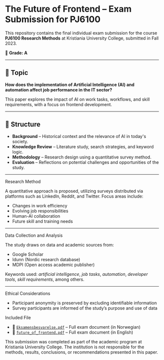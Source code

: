 # The Future of Frontend – Exam Submission for PJ6100

This repository contains the final individual exam submission for the course **PJ6100 Research Methods** at Kristiania University College, submitted in Fall 2023.

📌 **Grade: A**

---

## 🧠 Topic

**How does the implementation of Artificial Intelligence (AI) and automation affect job performance in the IT sector?**

This paper explores the impact of AI on work tasks, workflows, and skill requirements, with a focus on frontend development.

---

## 📑 Structure

- **Background** – Historical context and the relevance of AI in today's society.
- **Knowledge Review** – Literature study, search strategies, and keyword logic.
- **Methodology** – Research design using a quantitative survey method.
- **Evaluation** – Reflections on potential challenges and opportunities of the study.

---

Research Method

A quantitative approach is proposed, utilizing surveys distributed via platforms such as LinkedIn, Reddit, and Twitter. Focus areas include:

- Changes in work efficiency
- Evolving job responsibilities
- Human-AI collaboration
- Future skill and training needs

---

Data Collection and Analysis

The study draws on data and academic sources from:
- Google Scholar
- Idunn (Nordic research database)
- MDPI (Open access academic publisher)

Keywords used: *artificial intelligence*, *job tasks*, *automation*, *developer tools*, *skill requirements*, among others.

---

Ethical Considerations

- Participant anonymity is preserved by excluding identifiable information
- Survey participants are informed of the study’s purpose and use of data



Included File

- 📄 [`Eksamensbesvarelse.pdf`](https://github.com/rubentotterman/Exam-Submission-for-PJ6100/blob/main/Eksamensbesvarelse.pdf) – Full exam document (in Norwegian)
- 📄 [`future_of_frontend.pdf`](https://github.com/rubentotterman/Exam-Submission-for-PJ6100/blob/main/future_of_frontend_research.pdf) – Full exam document (in English)

This submission was completed as part of the academic program at Kristiania University College. The institution is not responsible for the methods, results, conclusions, or recommendations presented in this paper.
